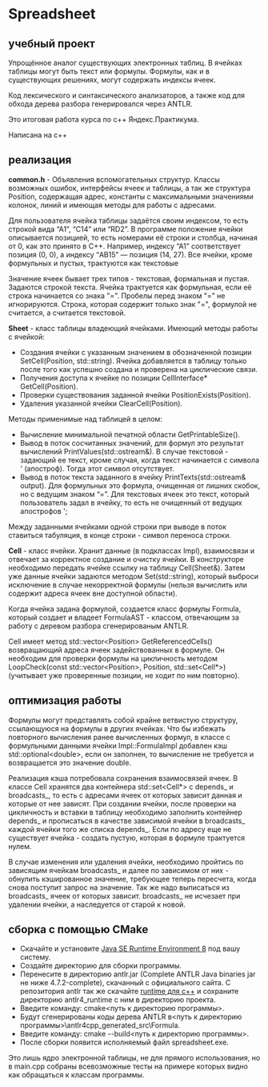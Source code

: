 # Spreadsheet

## учебный проект
Упрощённое аналог существующих электронных таблиц. В ячейках таблицы могут быть текст или формулы. Формулы, как и в существующих решениях, могут содержать индексы ячеек.

Код лексического и синтаксического анализаторов, а также код для обхода дерева разбора генерировался через ANTLR.

Это итоговая работа курса по с++ Яндекс.Практикума.

Написана на с++

## реализация
**common.h** - Объявления вспомогательных структур. Классы возможных ошибок, интерфейсы ячеек и таблицы, а так же структура Position, содержащая адрес, константы с максимальными значениями колонок, линий и имеющая методы для работы с адресами.

Для пользователя ячейка таблицы задаётся своим индексом, то есть строкой вида “А1”, “С14” или “RD2”. В программе положение ячейки описывается позицией, то есть номерами её строки и столбца, начиная от 0, как это принято в С++. Например, индексу “А1” соответствует позиция (0, 0), а индексу “AB15” — позиция (14, 27). Все ячейки, кроме формульных и пустых, трактуются как текстовые

Значение ячеек бывает трех типов - текстовая, формальная и пустая. Задаются строкой текста.  Ячейка трактуется как формульная, если её строка начинается со знака "=". Пробелы перед знаком "=" не игнорируются. Строка, которая содержит только знак "=", формулой не считается, а считается текстовой.

**Sheet** - класс таблицы владеющий ячейками. Имеющий методы работы с ячейкой:
- Создания ячейки с указанным значением в обозначенной позиции SetCell(Position, std::string). Ячейка добавляется в таблицу только после того как успешно создана и проверена на циклические связи.
- Получения доступа к ячейке по позиции CellInterface* GetCell(Position).
- Проверки существования заданной ячейки PositionExists(Position).
- Удаления указанной ячейки ClearCell(Position).

Методы применимые над таблицей в целом:
- Вычисление минимальной печатной области GetPrintableSize().
- Вывод в поток сосчитанных значений, для формул это результат вычислений PrintValues(std::ostream&). В случае текстовой - задающий ее текст, кроме случая, когда текст начинается с символа ' (апостроф). Тогда этот символ отсутствует.
- Вывод в поток текста заданного в ячейку PrintTexts(std::ostream& output). Для формульных это формула, очищенная от лишних скобок, но с ведущим знаком “=”. Для текстовых ячеек это текст, который пользователь задал в ячейку, то есть не очищенный от ведущих апострофов ';

Между заданными ячейками одной строки при выводе в поток ставиться табуляция, в конце строки - символ переноса строки.

**Cell** - класс ячейки. Хранит данные (в подклассах Impl), взаимосвязи и отвечает за корректное создание и очистку ячейки. В конструкторе необходимо передать ячейке ссылку на таблицу Cell(Sheet&). Затем уже данные ячейки задаются методом Set(std::string), который выброси исключение в случае некорректной формулы (нельзя вычислить или содержит адреса ячеек вне доступной области).

Когда ячейка задана формулой, создается класс формулы Formula, который создает и владеет FormulaAST - классом, отвечающим за работу с деревом разбора сгенерированым ANTLR.

Cell имеет метод std::vector\<Position\> GetReferencedCells() возвращающий адреса ячеек задействованных в формуле. Он необходим для проверки формулы на цикличность методом LoopCheck(const std::vector\<Position\>, Position, std::set\<Cell*\>) (учитывает уже проверенные позиции, не ходит по ним повторно).

## оптимизация работы
Формулы могут представлять собой крайне ветвистую структуру, ссылающуюся на формулы в других ячейках. Что бы избежать повторного вычисления ранее вычисленных формул, в классе с формульными данными ячейки Impl::FormulaImpl добавлен кэш std::optional\<double\>, если он заполнен, то вычисление не требуется и возвращается это значение double.

Реализация кэша потребовала сохранения взаимосвязей ячеек. В классе Cell хранятся два контейнера std::set\<Cell*\> с depends_ и broadcasts_, то есть с адресами ячеек от которых зависит данная и которые от нее зависят. При создании ячейки, после проверки на цикличность и вставки в таблицу необходимо заполнить контейнер depends_ и прописаться в качестве зависимой ячейки в broadcasts_ каждой ячейки того же списка depends_. Если по адресу еще не существует ячейка - создать пустую, которая в формуле трактуется нулем.

В случае изменения или удаления ячейки, необходимо пройтись по зависящим ячейкам broadcasts_ и далее по зависимом от них - обнулить кэшированное значение, требующее теперь пересчета, когда снова поступит запрос на значение. Так же надо выписаться из broadcasts_ ячеек от которых зависит. broadcasts_ не исчезает при удалении ячейки, а наследуется от старой к новой.

## cборка с помощью CMake

- Скачайте и установите [Java SE Runtime Environment 8](https://www.antlr.org) под вашу систему.
- Создайте директорию для сборки программы.
- Перенесите в директорию  antlr.jar (Complete ANTLR Java binaries jar не ниже 4.7.2-complete), скачанный с официального сайта. С репозитория antlr так же скачайте [runtime для c++](https://github.com/antlr/antlr4/tree/master/runtime/Cpp) и сохраните директорию antlr4_runtime с ним в директорию проекта.
- Введите команду: cmake<путь к директорию программы>.
- Будут сгенерированы коды дерева ANTLR в<путь к директорию программы>\antlr4cpp_generated_src\Formula.
- Введите команду: cmake --build<путь к директорию программы>.
- После сборки появится исполняемый файл spreadsheet.exe.

Это лишь ядро электронной таблицы, не для прямого использования, но в main.cpp собраны всевозможные тесты на примере которых видно как обращаться к классам программы.

